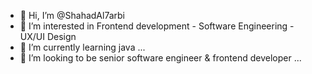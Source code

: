 - 👋 Hi, I’m @ShahadAl7arbi
- 👀 I’m interested in Frontend development - Software Engineering - UX/UI Design
- 🌱 I’m currently learning java ...
- 💞️ I’m looking to be senior software engineer & frontend developer  ...
